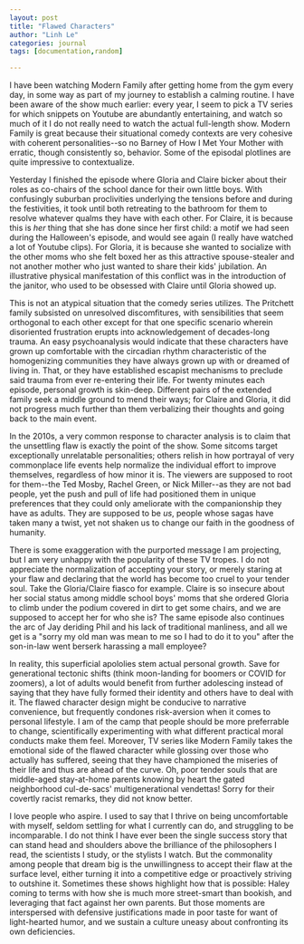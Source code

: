 ```yaml
---
layout: post
title: "Flawed Characters"
author: "Linh Le"
categories: journal
tags: [documentation,random]

---
```

I have been watching Modern Family after getting home from the gym every day, in some way as part of my journey to establish a calming routine. I have been aware of the show much earlier: every year, I seem to pick a TV series for which snippets on Youtube are abundantly entertaining, and watch so much of it I do not really need to watch the actual full-length show. Modern Family is great because their situational comedy contexts are very cohesive with coherent personalities--so no Barney of How I Met Your Mother with erratic, though consistently so, behavior. Some of the episodal plotlines are quite impressive to contextualize.

Yesterday I finished the episode where Gloria and Claire bicker about their roles as co-chairs of the school dance for their own little boys. With confusingly suburban proclivities underlying the tensions before and during the festivities, it took until both retreating to the bathroom for them to resolve whatever qualms they have with each other. For Claire, it is because this is <em>her</em> thing that she has done since her first child: a motif we had seen during the Halloween's episode, and would see again (I really have watched a lot of Youtube clips). For Gloria, it is because she wanted to socialize with the other moms who she felt boxed her as this attractive spouse-stealer and not another mother who just wanted to share their kids' jubilation. An illustrative physical manifestation of this conflict was in the introduction of the janitor, who used to be obsessed with Claire until Gloria showed up.

This is not an atypical situation that the comedy series utilizes. The Pritchett family subsisted on unresolved discomfitures, with sensibilities that seem orthogonal to each other except for that one specific scenario wherein disoriented frustration erupts into acknowledgement of decades-long trauma. An easy psychoanalysis would indicate that these characters have grown up comfortable with the circadian rhythm characteristic of the homogenizing communities they have always grown up with or dreamed of living in. That, or they have established escapist mechanisms to preclude said trauma from ever re-entering their life. For twenty minutes each episode, personal growth is skin-deep. Different pairs of the extended family seek a middle ground to mend their ways; for Claire and Gloria, it did not progress much further than them verbalizing their thoughts and going back to the main event.

In the 2010s, a very common response to character analysis is to claim that the unsettling flaw is exactly the point of the show. Some sitcoms target exceptionally unrelatable personalities; others relish in how portrayal of very commonplace life events help normalize the individual effort to improve themselves, regardless of how minor it is. The viewers are supposed to root for them--the Ted Mosby, Rachel Green, or Nick Miller--as they are not bad people, yet the push and pull of life had positioned them in unique preferences that they could only ameliorate with the companionship they have as adults. They are supposed to be <em>us</em>, people whose sagas have taken many a twist, yet not shaken us to change our faith in the goodness of humanity.

There is some exaggeration with the purported message I am projecting, but I am very unhappy with the popularity of these TV tropes. I do not appreciate the normalization of accepting your story, or merely staring at your flaw and declaring that the world has become too cruel to your tender soul. Take the Gloria/Claire fiasco for example. Claire is so insecure about her social status among middle school boys' moms that she ordered Gloria to climb under the podium covered in dirt to get some chairs, and we are supposed to accept her for who she is? The same episode also continues the arc of Jay deriding Phil and his lack of traditional manliness, and all we get is a "sorry my old man was mean to me so I had to do it to you" after the son-in-law went berserk harassing a mall employee?

In reality, this superficial apololies stem actual personal growth. Save for generational tectonic shifts (think moon-landing for boomers or COVID for zoomers), a lot of adults would benefit from further adolescing instead of saying that they have fully formed their identity and others have to deal with it. The flawed character design might be conducive to narrative convenience, but frequently condones risk-aversion when it comes to personal lifestyle. I am of the camp that people should be more preferrable to change, scientifically experimenting with what different practical moral conducts make them feel. Moreover, TV series like Modern Family takes the emotional side of the flawed character while glossing over those who actually has suffered, seeing that they have championed the miseries of their life and thus are ahead of the curve. Oh, poor tender souls that are middle-aged stay-at-home parents knowing by heart the gated neighborhood cul-de-sacs' multigenerational vendettas! Sorry for their covertly racist remarks, they did not know better.

I love people who aspire. I used to say that I thrive on being uncomfortable with myself, seldom settling for what I currently can do, and struggling to be incomparable. I do not think I have ever been the single success story that can stand head and shoulders above the brilliance of the philosophers I read, the scientists I study, or the stylists I watch. But the commonality among people that dream big is the unwillingness to accept their flaw at the surface level, either turning it into a competitive edge or proactively striving to outshine it. Sometimes these shows highlight how that is possible: Haley coming to terms with how she is much more street-smart than bookish, and leveraging that fact against her own parents. But those moments are interspersed with defensive justifications made in poor taste for want of light-hearted humor, and we sustain a culture uneasy about confronting its own deficiencies.
